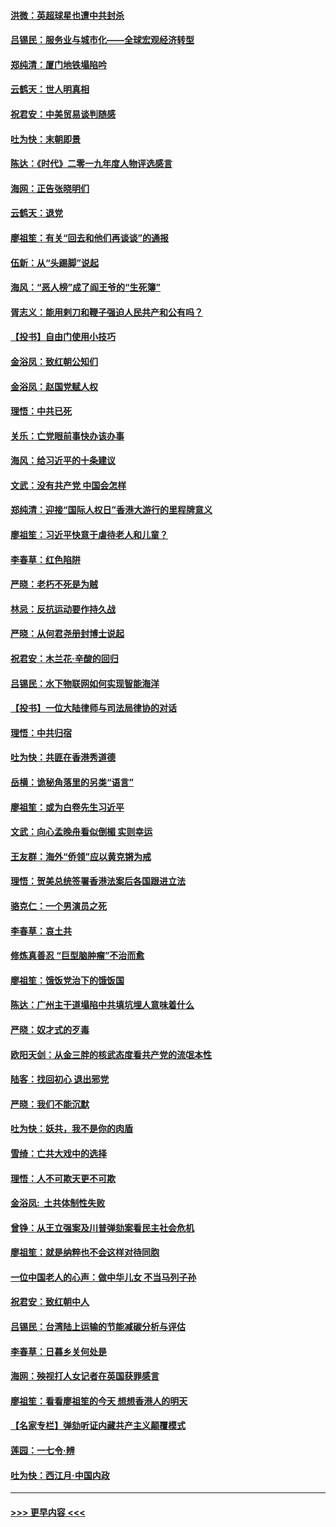 #### [洪微：英超球星也遭中共封杀](../pages/nsc993/n11727243.md?t=12172211) 
#### [吕锡民：服务业与城市化——全球宏观经济转型](../pages/nsc993/n11725845.md?t=12172211) 
#### [郑纯清：厦门地铁塌陷吟](../pages/nsc993/n11725813.md?t=12172211) 
#### [云鹤天：世人明真相](../pages/nsc993/n11725621.md?t=12172211) 
#### [祝君安：中美贸易谈判随感](../pages/nsc993/n11725609.md?t=12172211) 
#### [吐为快：末朝即景](../pages/nsc993/n11723365.md?t=12172211) 
#### [陈达：《时代》二零一九年度人物评选感言](../pages/nsc993/n11723337.md?t=12172211) 
#### [海网：正告张晓明们](../pages/nsc993/n11723228.md?t=12172211) 
#### [云鹤天：退党](../pages/nsc993/n11723056.md?t=12172211) 
#### [廖祖笙：有关“回去和他们再谈谈”的通报](../pages/nsc993/n11722442.md?t=12172211) 
#### [伍新：从“头踢脚”说起](../pages/nsc993/n11722429.md?t=12172211) 
#### [海风：“恶人榜”成了阎王爷的“生死簿”](../pages/nsc993/n11722272.md?t=12172211) 
#### [胥志义：能用剌刀和鞭子强迫人民共产和公有吗？](../pages/nsc993/n11720569.md?t=12172211) 
#### [【投书】自由门使用小技巧](../pages/nsc993/n11720180.md?t=12172211) 
#### [金浴凤：致红朝公知们](../pages/nsc993/n11720563.md?t=12172211) 
#### [金浴凤：赵国党赋人权](../pages/nsc993/n11720533.md?t=12172211) 
#### [理悟：中共已死](../pages/nsc993/n11720233.md?t=12172211) 
#### [关乐：亡党眼前事快办该办事](../pages/nsc993/n11719160.md?t=12172211) 
#### [海风：给习近平的十条建议](../pages/nsc993/n11717616.md?t=12172211) 
#### [文武：没有共产党 中国会怎样](../pages/nsc993/n11717584.md?t=12172211) 
#### [郑纯清：迎接“国际人权日”香港大游行的里程牌意义](../pages/nsc993/n11717417.md?t=12172211) 
#### [廖祖笙：习近平快意于虐待老人和儿童？](../pages/nsc993/n11715313.md?t=12172211) 
#### [李春草：红色陷阱](../pages/nsc993/n11715029.md?t=12172211) 
#### [严晓：老朽不死是为贼](../pages/nsc993/n11712910.md?t=12172211) 
#### [林忌：反抗运动要作持久战](../pages/nsc993/n11712623.md?t=12172211) 
#### [严晓：从何君尧册封博士说起](../pages/nsc993/n11712465.md?t=12172211) 
#### [祝君安：木兰花·辛酸的回归](../pages/nsc993/n11712381.md?t=12172211) 
#### [吕锡民：水下物联网如何实现智能海洋](../pages/nsc993/n11711158.md?t=12172211) 
#### [【投书】一位大陆律师与司法局律协的对话](../pages/nsc993/n11709675.md?t=12172211) 
#### [理悟：中共归宿](../pages/nsc993/n11710059.md?t=12172211) 
#### [吐为快：共匪在香港秀道德](../pages/nsc993/n11709979.md?t=12172211) 
#### [岳横：诡秘角落里的另类“语言”](../pages/nsc993/n11709792.md?t=12172211) 
#### [廖祖笙：或为白卷先生习近平](../pages/nsc993/n11708330.md?t=12172211) 
#### [文武：向心孟晚舟看似倒楣 实则幸运](../pages/nsc993/n11708236.md?t=12172211) 
#### [王友群：海外“侨领”应以黄克锵为戒](../pages/nsc993/n11706176.md?t=12172211) 
#### [理悟：贺美总统签署香港法案后各国跟进立法](../pages/nsc993/n11706853.md?t=12172211) 
#### [骆克仁：一个男演员之死](../pages/nsc993/n11706677.md?t=12172211) 
#### [李春草：哀土共](../pages/nsc993/n11706255.md?t=12172211) 
#### [修炼真善忍 “巨型脑肿瘤”不治而愈](../pages/nsc993/n11705340.md?t=12172211) 
#### [廖祖笙：饿饭党治下的饿饭国](../pages/nsc993/n11705085.md?t=12172211) 
#### [陈达：广州主干道塌陷中共填坑埋人意味着什么](../pages/nsc993/n11705046.md?t=12172211) 
#### [严晓：奴才式的歹毒](../pages/nsc993/n11704826.md?t=12172211) 
#### [欧阳天剑：从金三胖的核武态度看共产党的流氓本性](../pages/nsc993/n11702238.md?t=12172211) 
#### [陆客：找回初心 退出邪党](../pages/nsc993/n11702213.md?t=12172211) 
#### [严晓：我们不能沉默](../pages/nsc993/n11702110.md?t=12172211) 
#### [吐为快：妖共，我不是你的肉盾](../pages/nsc993/n11701366.md?t=12172211) 
#### [雪绮：亡共大戏中的选择](../pages/nsc993/n11699922.md?t=12172211) 
#### [理悟：人不可欺天更不可欺](../pages/nsc993/n11699657.md?t=12172211) 
#### [金浴凤:  土共体制性失败](../pages/nsc993/n11699361.md?t=12172211) 
#### [曾铮：从王立强案及川普弹劾案看民主社会危机](../pages/nsc993/n11699318.md?t=12172211) 
#### [廖祖笙：就是纳粹也不会这样对待同胞](../pages/nsc993/n11697658.md?t=12172211) 
#### [一位中国老人的心声：做中华儿女 不当马列子孙](../pages/nsc993/n11697525.md?t=12172211) 
#### [祝君安：致红朝中人](../pages/nsc993/n11697518.md?t=12172211) 
#### [吕锡民：台湾陆上运输的节能减碳分析与评估](../pages/nsc993/n11694983.md?t=12172211) 
#### [李春草：日暮乡关何处是](../pages/nsc993/n11694805.md?t=12172211) 
#### [海网：殃视打人女记者在英国获罪感言](../pages/nsc993/n11693832.md?t=12172211) 
#### [廖祖笙：看看廖祖笙的今天 想想香港人的明天](../pages/nsc993/n11693707.md?t=12172211) 
#### [【名家专栏】弹劾听证内藏共产主义颠覆模式](../pages/nsc993/n11693563.md?t=12172211) 
#### [莲园：一七令‧辨](../pages/nsc993/n11692558.md?t=12172211) 
#### [吐为快：西江月·中国内政](../pages/nsc993/n11692071.md?t=12172211) 

----
#### [ >>> 更早内容 <<< ](../indexes/nsc993-earlier.md)
